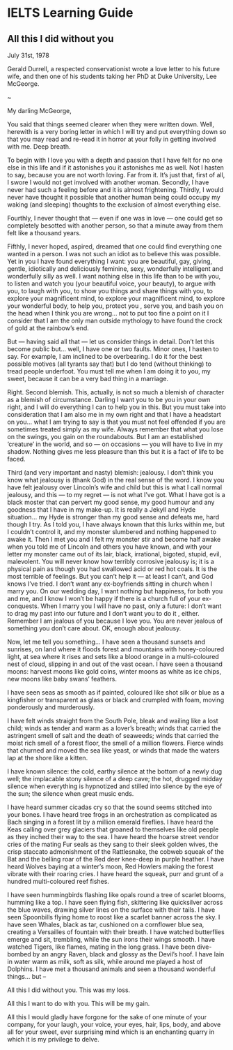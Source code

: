 IELTS Learning Guide
====================

## All this I did without you

July 31st, 1978

Gerald Durrell, a respected conservationist wrote a love letter to his future wife, and then one of his students taking her PhD at Duke University, Lee McGeorge.

~

My darling McGeorge,

You said that things seemed clearer when they were written down. Well, herewith is a very boring letter in which I will try and put everything down so that you may read and re-read it in horror at your folly in getting involved with me. Deep breath.

To begin with I love you with a depth and passion that I have felt for no one else in this life and if it astonishes you it astonishes me as well. Not I hasten to say, because you are not worth loving. Far from it. It’s just that, first of all, I swore I would not get involved with another woman. Secondly, I have never had such a feeling before and it is almost frightening. Thirdly, I would never have thought it possible that another human being could occupy my waking (and sleeping) thoughts to the exclusion of almost everything else.

Fourthly, I never thought that — even if one was in love — one could get so completely besotted with another person, so that a minute away from them felt like a thousand years.

Fifthly, I never hoped, aspired, dreamed that one could find everything one wanted in a person. I was not such an idiot as to believe this was possible. Yet in you I have found everything I want: you are beautiful, gay, giving, gentle, idiotically and deliciously feminine, sexy, wonderfully intelligent and wonderfully silly as well. I want nothing else in this life than to be with you, to listen and watch you (your beautiful voice, your beauty), to argue with you, to laugh with you, to show you things and share things with you, to explore your magnificent mind, to explore your magnificent mind, to explore your wonderful body, to help you, protect you , serve you, and bash you on the head when I think you are wrong… not to put too fine a point on it I consider that I am the only man outside mythology to have found the crock of gold at the rainbow’s end.

But — having said all that — let us consider things in detail. Don’t let this become public but… well, I have one or two faults. Minor ones, I hasten to say. For example, I am inclined to be overbearing. I do it for the best possible motives (all tyrants say that) but I do tend (without thinking) to tread people underfoot. You must tell me when I am doing it to you, my sweet, because it can be a very bad thing in a marriage.

Right. Second blemish. This, actually, is not so much a blemish  of character  as a blemish of circumstance. Darling I want you to be you in your own right, and I will do everything I can to help you in this. But you must take into consideration that I am also me in my own right and that I have a headstart on you… what I am trying to say is that you must not feel offended if you are sometimes treated simply as my wife. Always remember that what you lose on the swings, you gain on the roundabouts. But I am an established ‘creature’ in the world, and so — on occasions — you will have to live in my shadow. Nothing gives me less pleasure than this but it is a fact of life to be faced.

Third (and very important and nasty) blemish: jealousy. I don’t think you know what jealousy is (thank God) in the real sense of the word. I know you have felt jealousy over Lincoln’s wife and child but this is what I call normal jealousy, and this — to my regret — is not what I’ve got. What I have got is a black moster that can pervert my good sense, my good humour and any goodness that I have in my make-up. It is really a Jekyll and Hyde situation… my Hyde is stronger than my good sense and defeats me, hard though I try. As I told you, I have always known that this lurks within me, but I couldn’t control it, and my monster slumbered and nothing happened to awake it. Then I met you and I felt my monster stir and become half awake when you told me of Lincoln and others you have known, and with your letter my monster came out of its lair, black, irrational, bigoted, stupid, evil, malevolent. You will never know how terribly corrosive jealousy is; it is a physical pain as though you had swallowed acid or red hot coals. It is the most terrible of feelings. But you can’t help it — at least I can’t, and God knows I’ve tried. I don’t want any ex-boyfriends sitting in church when I marry you. On our wedding day, I want nothing but happiness, for both you and me, and I know I won’t be happy if there is a church full of your ex-conquests. When I marry you I will have no past, only a future: I don’t want to drag my past into our future and I don’t want you to do it , either. Remember I am jealous of you because I love you. You are never jealous of something you don’t care about. OK, enough about jealousy.

Now, let me tell you something… I have seen a thousand sunsets and sunrises, on land where it floods forest and mountains with honey-coloured light, at sea where it rises and sets like a blood orange in a multi-coloured nest of cloud, slipping in and out of the vast ocean. I have seen a thousand moons: harvest moons like gold coins, winter moons as white as ice chips, new moons like baby swans’ feathers.

I have seen seas as smooth as if painted, coloured like shot silk or blue as a kingfisher or transparent as glass or black and crumpled with foam, moving ponderously and murderously.

I have felt winds straight from the South Pole, bleak and wailing like a lost child; winds as tender and warm as a lover’s breath; winds that carried the astringent smell of salt and the death of seaweeds; winds that carried the moist rich smell of a forest floor, the smell of a million flowers. Fierce winds that churned and moved the sea like yeast, or winds that made the waters lap at the shore like a kitten.

I have known silence: the cold, earthy silence at the bottom of a newly dug well; the implacable stony silence of a deep cave; the hot, drugged midday silence when everything is hypnotized and stilled into silence by the eye of the sun; the silence when great music ends.

I have heard summer cicadas cry so that the sound seems stitched into your bones. I have heard tree frogs in an orchestration as complicated as Bach singing in a forest lit by a million emerald fireflies. I have heard the Keas calling over grey glaciers that groaned to themselves like old people as they inched their way to the sea. I have heard the hoarse street vendor cries of the mating Fur seals as they sang to their sleek golden wives, the crisp staccato admonishment of the Rattlesnake, the cobweb squeak of the Bat and the belling roar of the Red deer knee-deep in purple heather. I have heard Wolves baying at a winter’s moon, Red Howlers making the forest vibrate with their roaring cries. I have heard the squeak, purr and grunt of a hundred multi-coloured reef fishes.

I have seen hummingbirds flashing like opals round a tree of scarlet blooms, humming like a top. I have seen flying fish, skittering like quicksilver across the blue waves, drawing silver lines on the surface with their tails. I have seen Spoonbills flying home to roost like a scarlet banner across the sky. I have seen Whales, black as tar, cushioned on a cornflower blue sea, creating a Versailles of fountain with their breath. I have watched butterflies emerge and sit, trembling, while the sun irons their wings smooth. I have watched Tigers, like flames, mating in the long grass. I have been dive-bombed by an angry Raven, black and glossy as the Devil’s hoof. I have lain in water warm as milk, soft as silk, while around me played a host of Dolphins. I have met a thousand animals and seen a thousand wonderful things… but –

All this I did without you. This was my loss.

All this I want to do with you. This will be my gain.

All this I would gladly have forgone for the sake of one minute of your company, for your laugh, your voice, your eyes, hair, lips, body, and above all for your sweet, ever surprising mind which is an enchanting quarry in which it is my privilege to delve.